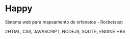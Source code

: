 # Happy
Sistema web para mapeamento de orfanatos - Rocketseat

#HTML, CSS, JAVASCRIPT, NODEJS, SQLITE, ENGINE HBS
